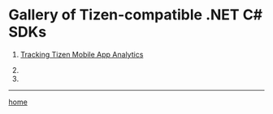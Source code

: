 Gallery of Tizen-compatible .NET C# SDKs
========================================

1. [Tracking Tizen Mobile App Analytics](https://github.com/shulgaalexey/gallery-dotnet-sdk-tizen/tree/master/mobilecenter)

2.

3.


---------------------

[home](https://shulgaalexey.github.io/gallery-dotnet-sdk-tizen/)

